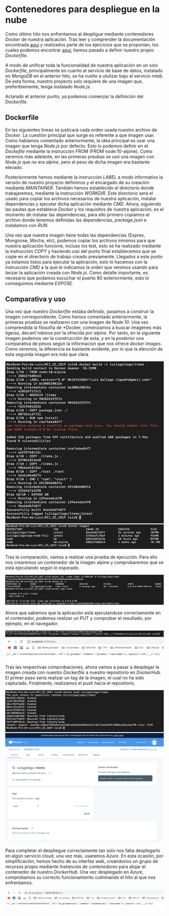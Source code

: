 # Contenedores para despliegue en la nube

Como último hito nos enfrentamos al despligue mediante contenedores *Docker* de nuestra aplicación. Tras leer y comprender la documentación encontrada [aquí](http://jj.github.io/CC/documentos/temas/Contenedores) y realizados parte de los ejercicios que se proponían, los cuales podemos encontrar [aquí](https://github.com/luiisgallego/MII_CC_EJERCICIOS_1819/blob/master/Tema6/Documentacion.md), hemos pasado a definir nuestro propio *Dockerfile*.

A modo de unificar toda la funcionalidad de nuestra aplicación en un solo *Dockerfile*, principalmente en cuanto al servicio de base de datos, instalado en *MongoDB* en el anterior hito, se ha vuelto a utulizar bajo el servicio *mlab*. De esta forma, nuestro proyecto solo requiere de una imagen que, preferiblemente, tenga instalado *Node.js*.

Aclarado el anterior punto, ya podemos comenzar la definición del *Dockerfile*. 

## Dockerfile

En las siguientes lineas se justicará cada orden usada nuestro archivo de *Docker*. La cuestión principal que surge es referente a que imagen usar. Como habíamos comentado anteriormente, la idea principal es usar una imagen que tenga *Node.js* por defecto. Esto lo podemos definir en el *Dockefile* mediante la instrucción FROM (FROM node:10-alpine). Como veremos más adelante, en las primeras preubas se usó una imagen con *Node.js* que no era *alpine*, pero el peso de dicha imagen era bastante elevado.

Posteriormente hemos mediante la instrucción *LABEL* a modo informativo la versión de nuestro proyecto definimos y el encargado de su creación mediante *MAINTAINER*. También hemos establecido el directorio donde trabajaremos, mediante la instrucción *WORKDIR*. Este directorio será el usado para copiar los archivos necesarios de nuestra aplicación, instalar dependencias y ejecutar dicha aplicación mediante *CMD*. Ahora, siguiendo las pautas que establece *Docker* y los requisitos de nuestra aplicación, es el momento de instalar las dependencias, para ello primero copiamos el archivo donde tenemos definidas las dependencias, *package.json* e instalamos con *RUN*. 

Una vez que nuestra imagen tiene todas las dependencias (Expres, Mongoose, Mocha, etc), podemos copiar los archivos mínimos para que nuestra aplicación funcione, incluso los test, esto se ha realizado mediante la instrucción *COPY* y haciendo uso del punto final establecemos que se copie en el directorio de trabajo creado previamente. Llegados a este punto ya estamos listos para ejecutar la aplicación, esto lo hacemos con la instrucción *CMD* a la que le indicamos la orden que venimos usando para lanzar la aplicación creada con *Node.js*. Como detalle importante, es necesario que podamos escuchar el puerto 80 exteriormente, esto lo conseguimos mediante *EXPOSE*. 

## Comparativa y uso

Una vez que nuestro *Dockerfile* estaba definido, pasamos a construir la imagen correspondiente. Como hemos comentado anteriormente, la primeras pruebas se realizaron con una imagen de *Node:10*. Una vez comprendida la filosofía de *Docker, comenzamos a buscar imágenes más ligeras, decant´ndonos por la ofrecida por *alpine*. Por tanto, en la siguiente imagen podemos ver la construcción de esta, y en la posterior una comparativa de pesos según la informacion que nos ofrece *docker images*. Como veremos, la diferencia es bastante evidente, por lo que la elección de esta segunda imagen era más que clara. 

![2_despliegue2](images/docker/2_despliegue2.png)
![3_comparacion](images/docker/3_comparacion.png)

Tras la comparación, vamos a realizar una prueba de ejecución. Para ello nos crearemos un contenedor de la imagen alpine y comprobaremos que se está ejecutando según lo esperado.

![4_comprobacionLocal](images/docker/4_comprobacionLocal.png)

Ahora que sabemos que la aplicación está ejecutandose correctamente en el contenedor, podemos realizar un PUT y comprobar el resultado, por ejemplo, en el navegador.

![5_comprobacionLocal2](images/docker/5_comprobacionLocal2.png)
![6_comprobacionLocalNavegador](images/docker/6_comprobacionLocalNavegador.png)

Tras las respectivas comprobaciones, ahora vamos a pasar a desplegar la imagen creada con nuestro *Dockerfile* a nuestro repositorio en *DockerHub*. El primer paso sería realizar un tag de la imagen, el cual no ha sido capturado. Finalmente, realizamos el push hacia el repositorio.

![7_push](images/docker/7_push.png)
![11_dockerHub](images/docker/11_dockerHub.png)

Para completar el despliegue correctamente tan solo nos falta desplegarlo en algún servicio cloud, una vez más, usaremos *Azure*. En esta ocasión, por simplificación, hemos hecho de su interfaz web, creándonos un grupo de recursos propio mediante *Instancias de contenedores* para alojar el contenedor de nuestro *DockerHub*. Una vez desplegado en *Azure*, comprobamos su correcto funcionamiento culminando el hito al que nos enfrentamos.

![10_comprobacionAzure2](images/docker/10_comprobacionAzure2.png)
